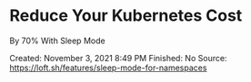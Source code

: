 # Reduce Your Kubernetes Cost
By 70% With Sleep Mode

Created: November 3, 2021 8:49 PM
Finished: No
Source: https://loft.sh/features/sleep-mode-for-namespaces